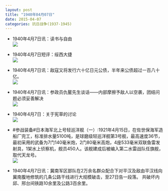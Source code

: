```yaml
---
layout: post
title: "1940年04月07日"
date: 2015-04-07
categories: 抗日战争(1937-1945)
---
```


<meta name="referrer" content="no-referrer" />

- 1940年4月7日讯：读书与自由 <br/><img src="https://ww1.sinaimg.cn/large/aca367d8jw1eqxeq9pm7mj20is0c7jv4.jpg" />

- 1940年4月7日短评：绥西大捷 <br/><img src="https://ww1.sinaimg.cn/large/aca367d8jw1eqxd03mkmej20hh0be0vz.jpg" />

- 1940年4月7日讯：敌寇又将发行六十亿日元公债，半年来公债超过一百八十亿。 <br/><img src="https://ww3.sinaimg.cn/large/aca367d8jw1eqxb8yiv1dj20iw0ion2l.jpg" />

- 1940年4月7日讯：参政员仇鳌先生谈话——内部摩擦予敌人以空袭，团结问题必须妥善解决 <br/><img src="https://ww3.sinaimg.cn/large/aca367d8jw1eqx9jb9s28j20920e70ur.jpg" />

- 1940年4月7日：关于宪草的讨论 <br/><img src="https://ww4.sinaimg.cn/large/aca367d8jw1eqx2kyy6qgj211u0gyk40.jpg" />

- #参战装备#日本海军北上号轻巡洋舰（一）:1921年4月15日，在佐世保海军造船厂完工，标准排水量5100吨，是球磨级轻巡洋舰第3号舰，最高速度36节，最初采用的武备为7门140毫米炮，2门80毫米高炮，4座533毫米双联鱼雷发射具，1架水上侦察机，舰员450人。该舰建成后被编入第二水雷战队任旗舰，取代天龙号。 <br/><img src="https://ww2.sinaimg.cn/large/aca367d8jw1eqwrwqzx7qj20zk0o2k0l.jpg" />

- 1940年4月7日讯：冀南军区部队在2万余名群众配合下对平汉及敌由平汉线向冀南腹地修筑的几条公路干线进行大规模破击，至27日告一段落。 共破坏内邱、邢台间铁路10余里及公路3百余里。 

